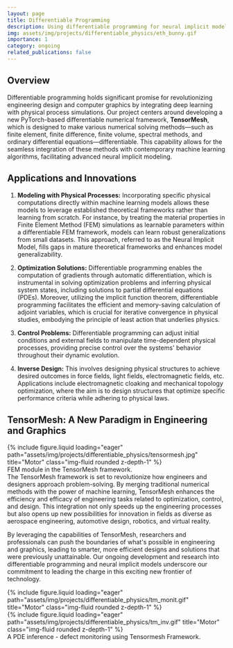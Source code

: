 ```yaml
---
layout: page
title: Differentiable Programming
description: Using differentiable programming for neural implicit modeling, optimization, control and inverse design in science and engineering.
img: assets/img/projects/differentiable_physics/eth_bunny.gif
importance: 1
category: ongoing
related_publications: false
---
```

## Overview
Differentiable programming holds significant promise for revolutionizing engineering design and computer graphics by integrating deep learning with physical process simulations. Our project centers around developing a new PyTorch-based differentiable numerical framework, **TensorMesh**, which is designed to make various numerical solving methods—such as finite element, finite difference, finite volume, spectral methods, and ordinary differential equations—differentiable. This capability allows for the seamless integration of these methods with contemporary machine learning algorithms, facilitating advanced neural implicit modeling.
## Applications and Innovations
1. **Modeling with Physical Processes:** Incorporating specific physical computations directly within machine learning models allows these models to leverage established theoretical frameworks rather than learning from scratch. For instance, by treating the material properties in Finite Element Method (FEM) simulations as learnable parameters within a differentiable FEM framework, models can learn robust generalizations from small datasets. This approach, referred to as the Neural Implicit Model, fills gaps in mature theoretical frameworks and enhances model generalizability.

2. **Optimization Solutions:** Differentiable programming enables the computation of gradients through automatic differentiation, which is instrumental in solving optimization problems and inferring physical system states, including solutions to partial differential equations (PDEs). Moreover, utilizing the implicit function theorem, differentiable programming facilitates the efficient and memory-saving calculation of adjoint variables, which is crucial for iterative convergence in physical studies, embodying the principle of least action that underlies physics.

3. **Control Problems:** Differentiable programming can adjust initial conditions and external fields to manipulate time-dependent physical processes, providing precise control over the systems' behavior throughout their dynamic evolution.

4. **Inverse Design:** This involves designing physical structures to achieve desired outcomes in force fields, light fields, electromagnetic fields, etc. Applications include electromagnetic cloaking and mechanical topology optimization, where the aim is to design structures that optimize specific performance criteria while adhering to physical laws.

## TensorMesh: A New Paradigm in Engineering and Graphics
<div class="row">
    <div class="col-sm mt-3 mt-md-0">
        {% include figure.liquid loading="eager" path="assets/img/projects/differentiable_physics/tensormesh.jpg" title="Motor" class="img-fluid rounded z-depth-1" %}
    </div>
</div>
<div class="caption">
    FEM module in the TensorMesh framework.
</div>
The TensorMesh framework is set to revolutionize how engineers and designers approach problem-solving. By merging traditional numerical methods with the power of machine learning, TensorMesh enhances the efficiency and efficacy of engineering tasks related to optimization, control, and design. This integration not only speeds up the engineering processes but also opens up new possibilities for innovation in fields as diverse as aerospace engineering, automotive design, robotics, and virtual reality.

By leveraging the capabilities of TensorMesh, researchers and professionals can push the boundaries of what's possible in engineering and graphics, leading to smarter, more efficient designs and solutions that were previously unattainable. Our ongoing development and research into differentiable programming and neural implicit models underscore our commitment to leading the charge in this exciting new frontier of technology.

<div class="row">
    <div class="col-sm mt-3 mt-md-0">
        {% include figure.liquid loading="eager" path="assets/img/projects/differentiable_physics/tm_monit.gif" title="Motor" class="img-fluid rounded z-depth-1" %}
    </div>
    <div class="col-sm mt-3 mt-md-0">
        {% include figure.liquid loading="eager" path="assets/img/projects/differentiable_physics/tm_inv.gif" title="Motor" class="img-fluid rounded z-depth-1" %}
    </div>
</div>
<div class="caption">
    A PDE inference - defect monitoring using Tensormesh Framework.
</div>

